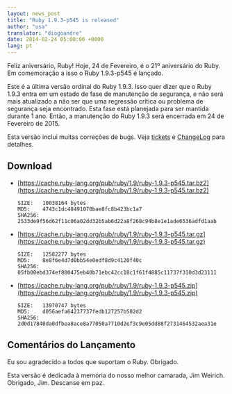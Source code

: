 ```yaml
---
layout: news_post
title: "Ruby 1.9.3-p545 is released"
author: "usa"
translator: "diogoandre"
date: 2014-02-24 05:00:00 +0000
lang: pt
---
```


Feliz aniversário, Ruby!
Hoje, 24 de Fevereiro, é o 21º aniversário do Ruby.
Em comemoração a isso o Ruby 1.9.3-p545 é lançado.

Este é a última versão ordinal do Ruby 1.9.3. Isso quer dizer que o
Ruby 1.9.3 entra em um estado de fase de manutenção de segurança, e não será
mais atualizado a não ser que uma regressão crítica ou problema de segurança
seja encontrado.
Esta fase está planejada para ser mantida durante 1 ano.
Então, a manutenção do Ruby 1.9.3 será encerrada em 24 de Fevereiro de 2015.

Esta versão inclui muitas correções de bugs.
Veja [tickets](https://bugs.ruby-lang.org/projects/ruby-193/issues?set_filter=1&amp;status_id=5)
e [ChangeLog](https://svn.ruby-lang.org/repos/ruby/tags/v1_9_3_545/ChangeLog)
para detalhes.

## Download

* [https://cache.ruby-lang.org/pub/ruby/1.9/ruby-1.9.3-p545.tar.bz2](https://cache.ruby-lang.org/pub/ruby/1.9/ruby-1.9.3-p545.tar.bz2)

      SIZE:   10038164 bytes
      MD5:    4743c1dc48491070bae8fc8b423bc1a7
      SHA256: 2533de9f56d62f11c06a02dd32b5ab6d22a8f268c94b8e1e1ade6536adfd1aab

* [https://cache.ruby-lang.org/pub/ruby/1.9/ruby-1.9.3-p545.tar.gz](https://cache.ruby-lang.org/pub/ruby/1.9/ruby-1.9.3-p545.tar.gz)

      SIZE:   12582277 bytes
      MD5:    8e8f6e4d7d0bb54e0edf8d9c4120f40c
      SHA256: 05fb00ebd374ef800475eb40b71ebc42cc18c1f61f4885c11737f310d3d23111

* [https://cache.ruby-lang.org/pub/ruby/1.9/ruby-1.9.3-p545.zip](https://cache.ruby-lang.org/pub/ruby/1.9/ruby-1.9.3-p545.zip)

      SIZE:   13970747 bytes
      MD5:    d056aefa64237737fedb127257b502d2
      SHA256: 2d0d17840da0dfbea8ace8a77050a7710d2ef3c9e05dd88f2731464532aea31e

## Comentários do Lançamento

Eu sou agradecido a todos que suportam o Ruby.
Obrigado.

Esta versão é dedicada à memória do nosso melhor camarada, Jim Weirich.
Obrigado, Jim. Descanse em paz.
